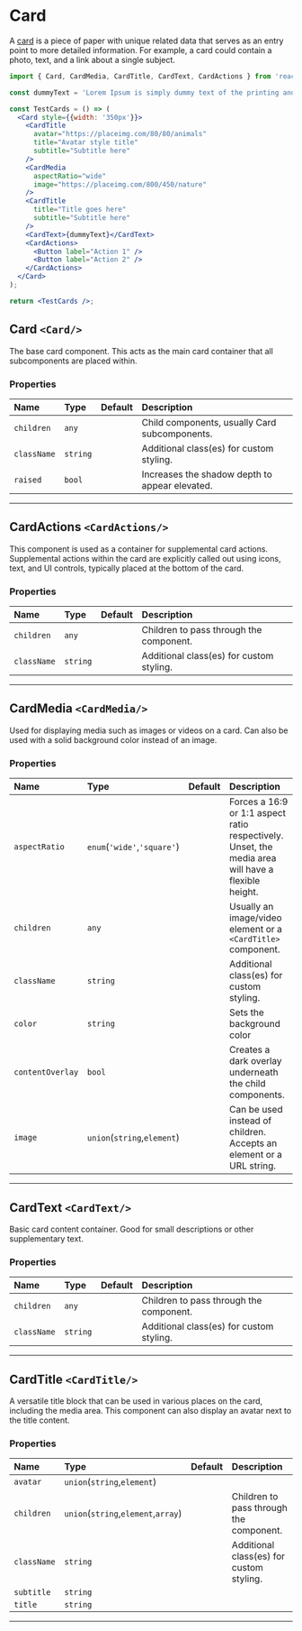 # Card

A [card](https://www.google.com/design/spec/components/cards.html) is a piece of paper with unique related data that serves as an entry point to more detailed information. For example, a card could contain a photo, text, and a link about a single subject.

<!-- example -->
```jsx
import { Card, CardMedia, CardTitle, CardText, CardActions } from 'react-toolbox/lib/card';

const dummyText = 'Lorem Ipsum is simply dummy text of the printing and typesetting industry. Lorem Ipsum has been the industry\'s standard dummy text ever since the 1500s, when an unknown printer took a galley of type and scrambled it to make a type specimen book.';

const TestCards = () => (
  <Card style={{width: '350px'}}>
    <CardTitle
      avatar="https://placeimg.com/80/80/animals"
      title="Avatar style title"
      subtitle="Subtitle here"
    />
    <CardMedia
      aspectRatio="wide"
      image="https://placeimg.com/800/450/nature"
    />
    <CardTitle
      title="Title goes here"
      subtitle="Subtitle here"
    />
    <CardText>{dummyText}</CardText>
    <CardActions>
      <Button label="Action 1" />
      <Button label="Action 2" />
    </CardActions>
  </Card>
);

return <TestCards />;
```

<!--component-docgen-start-->

## Card `<Card/>`
The base card component. This acts as the main card container
that all subcomponents are placed within.

### Properties
| Name | Type | Default | Description |
|:-----|:-----|:-----|:-----|
| `children` | `any` |  | Child components, usually Card subcomponents. |
| `className` | `string` |  | Additional class(es) for custom styling. |
| `raised` | `bool` |  | Increases the shadow depth to appear elevated. |

------------------------------------------------------------------

## CardActions `<CardActions/>`
This component is used as a container for supplemental
card actions. Supplemental actions within the card are
explicitly called out using icons, text, and UI controls,
typically placed at the bottom of the card.

### Properties
| Name | Type | Default | Description |
|:-----|:-----|:-----|:-----|
| `children` | `any` |  | Children to pass through the component. |
| `className` | `string` |  | Additional class(es) for custom styling. |

------------------------------------------------------------------

## CardMedia `<CardMedia/>`
Used for displaying media such as images or videos
on a card. Can also be used with a solid background
color instead of an image.

### Properties
| Name | Type | Default | Description |
|:-----|:-----|:-----|:-----|
| `aspectRatio` | `enum`(`'wide'`,`'square'`) |  | Forces a 16:9 or 1:1 aspect ratio respectively. Unset, the media area will have a flexible height. |
| `children` | `any` |  | Usually an image/video element or a `<CardTitle>` component. |
| `className` | `string` |  | Additional class(es) for custom styling. |
| `color` | `string` |  | Sets the background color |
| `contentOverlay` | `bool` |  | Creates a dark overlay underneath the child components. |
| `image` | `union`(`string`,`element`) |  | Can be used instead of children. Accepts an element or a URL string. |

------------------------------------------------------------------

## CardText `<CardText/>`
Basic card content container. Good for
small descriptions or other supplementary text.

### Properties
| Name | Type | Default | Description |
|:-----|:-----|:-----|:-----|
| `children` | `any` |  | Children to pass through the component. |
| `className` | `string` |  | Additional class(es) for custom styling. |

------------------------------------------------------------------

## CardTitle `<CardTitle/>`
A versatile title block that can be used in
various places on the card, including the media
area. This component can also display an avatar next
to the title content.

### Properties
| Name | Type | Default | Description |
|:-----|:-----|:-----|:-----|
| `avatar` | `union`(`string`,`element`) |  |  |
| `children` | `union`(`string`,`element`,`array`) |  | Children to pass through the component. |
| `className` | `string` |  | Additional class(es) for custom styling. |
| `subtitle` | `string` |  |  |
| `title` | `string` |  |  |

------------------------------------------------------------------

